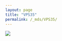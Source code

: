 ```yaml
---
layout: page
title: "VPS35"
permalink: /_mds/VPS35/
---
```


![](../../algns0/N53_5HSAA118436_aln_report.png?raw=true)